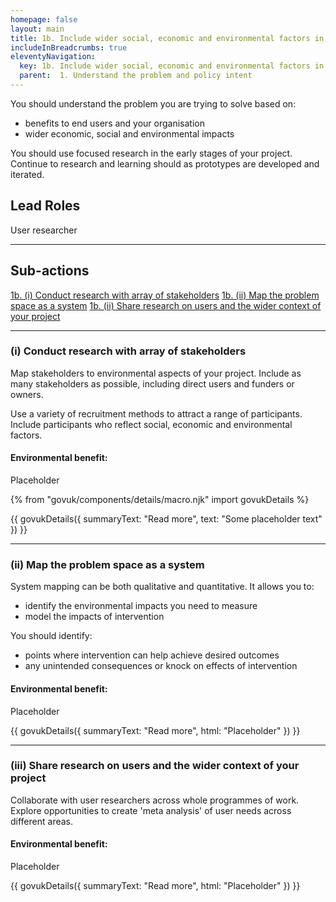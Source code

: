 ```yaml
---
homepage: false
layout: main
title: 1b. Include wider social, economic and environmental factors in your research and mapping
includeInBreadcrumbs: true
eleventyNavigation:
  key: 1b. Include wider social, economic and environmental factors in your research and mapping
  parent:  1. Understand the problem and policy intent
---
```


You should understand the problem you are trying to solve based on:
* benefits to end users and your organisation
* wider economic, social and environmental impacts

You should use focused research in the early stages of your project. Continue to research and learning should as prototypes are developed and iterated.


## Lead Roles

User researcher

* * *

## Sub-actions

[1b. (i) Conduct research with array of stakeholders](#(i)-conduct-research-with-array-of-stakeholders)
[1b. (ii) Map the problem space as a system](#(ii)-map-the-problem-space-as-a-system)
[1b. (ii) Share research on users and the wider context of your project](#(iii)-share-research-on-users-and-the-wider-context-of-your-project)
* * *

###  (i) Conduct research with array of stakeholders

Map stakeholders to environmental aspects of your project. Include as many stakeholders as possible, including direct users and funders or owners.

Use a variety of recruitment methods to attract a range of participants. Include participants who reflect social, economic and environmental factors.  

#### Environmental benefit: 
Placeholder

{% from "govuk/components/details/macro.njk" import govukDetails %}

{{ govukDetails({
  summaryText: "Read more",
  text: "Some placeholder text"
}) }}
* * *

###  (ii) Map the problem space as a system

System mapping can be both qualitative and quantitative. It allows you to:

* identify the environmental impacts you need to measure
* model the impacts of intervention

You should identify:
* points where intervention can help achieve desired outcomes
* any unintended consequences or knock on effects of intervention

#### Environmental benefit: 
Placeholder

{{ govukDetails({
  summaryText: "Read more",
  html: "Placeholder"
}) }}
* * *

###  (iii) Share research on users and the wider context of your project

Collaborate with user researchers across whole programmes of work. Explore opportunities to create 'meta analysis' of user needs across different areas.

#### Environmental benefit: 
Placeholder

{{ govukDetails({
  summaryText: "Read more",
  html: "Placeholder"
}) }}

